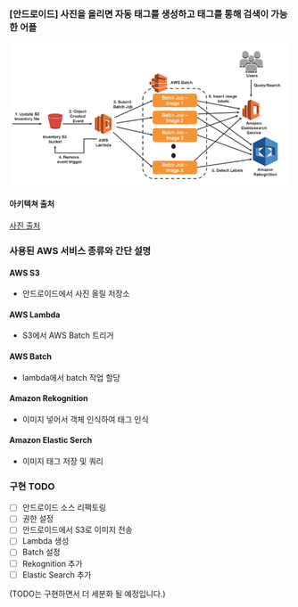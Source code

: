 ### [안드로이드] 사진을 올리면 자동 태그를 생성하고 태그를 통해 검색이 가능한 어플

![아키텍쳐 그림 (하단 AWS 링크 참조)](./images/architecture.png)

#### 아키텍쳐 출처

[사진 출처](https://aws.amazon.com/ko/blogs/machine-learning/classify-a-large-number-of-images-with-amazon-rekognition-and-aws-batch/)

### 사용된 AWS 서비스 종류와 간단 설명

#### AWS S3
- 안드로이드에서 사진 올릴 저장소

#### AWS Lambda
- S3에서 AWS Batch 트리거

#### AWS Batch
- lambda에서 batch 작업 할당

#### Amazon Rekognition
- 이미지 넣어서 객체 인식하여 태그 인식

#### Amazon Elastic Serch
- 이미지 태그 저장 및 쿼리

### 구현 TODO
- [ ] 안드로이드 소스 리팩토링
- [ ] 권한 설정
- [ ] 안드로이드에서 S3로 이미지 전송
- [ ] Lambda 생성
- [ ] Batch 설정
- [ ] Rekognition 추가
- [ ] Elastic Search 추가

(TODO는 구현하면서 더 세분화 될 예정입니다.)
